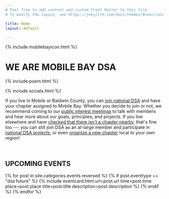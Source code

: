 ```yaml
---
# Feel free to add content and custom Front Matter to this file.
# To modify the layout, see https://jekyllrb.com/docs/themes/#overriding-theme-defaults

title: Home
layout: default

---
```


{% include mobilebayicon.html %}

# WE ARE MOBILE BAY DSA

{% include poem.html %}

{% include socials.html %}

If you live in Mobile or Baldwin County, you can [join national DSA](https://www.dsausa.org/) and have your chapter assigned to Mobile Bay. Whether you decide to join or not, we recommend coming to our [public interest meetings](./calendar) to talk with members and hear more about our goals, principles, and projects. If you live elsewhere and have [checked that there isn't a chapter nearby](https://www.dsausa.org/chapters/), that's fine too --- you can still join DSA as an at-large member and participate in [national DSA projects](https://www.dsausa.org/get-involved/), or even [organize a new chapter](https://www.dsausa.org/chapters/start-a-chapter/) local to your own region!

<br />

## UPCOMING EVENTS
<!-- goes through each event in _posts/events, checks that it is a *future DSA event*, and displays an "event card" with the details -->
{% for post in site.categories.events reversed %}
{% if post.eventtype == "dsa future" %}
{% include eventcard.html url=post.url time=post.time place=post.place title=post.title description=post.description %}
{% endif %}
{% endfor %}